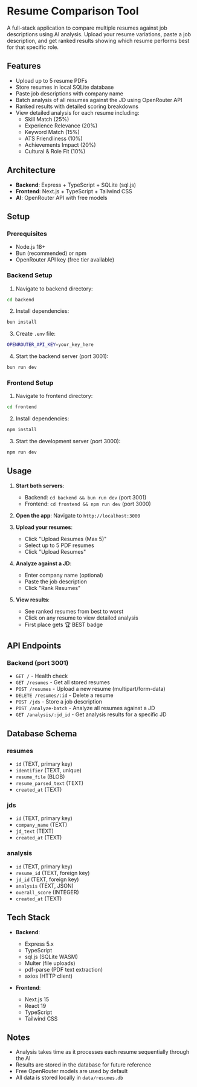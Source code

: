 # Resume Comparison Tool

A full-stack application to compare multiple resumes against job descriptions using AI analysis. Upload your resume variations, paste a job description, and get ranked results showing which resume performs best for that specific role.

## Features

- Upload up to 5 resume PDFs
- Store resumes in local SQLite database
- Paste job descriptions with company name
- Batch analysis of all resumes against the JD using OpenRouter API
- Ranked results with detailed scoring breakdowns
- View detailed analysis for each resume including:
  - Skill Match (25%)
  - Experience Relevance (20%)
  - Keyword Match (15%)
  - ATS Friendliness (10%)
  - Achievements Impact (20%)
  - Cultural & Role Fit (10%)

## Architecture

- **Backend**: Express + TypeScript + SQLite (sql.js)
- **Frontend**: Next.js + TypeScript + Tailwind CSS
- **AI**: OpenRouter API with free models

## Setup

### Prerequisites

- Node.js 18+
- Bun (recommended) or npm
- OpenRouter API key (free tier available)

### Backend Setup

1. Navigate to backend directory:
```bash
cd backend
```

2. Install dependencies:
```bash
bun install
```

3. Create `.env` file:
```bash
OPENROUTER_API_KEY=your_key_here
```

4. Start the backend server (port 3001):
```bash
bun run dev
```

### Frontend Setup

1. Navigate to frontend directory:
```bash
cd frontend
```

2. Install dependencies:
```bash
npm install
```

3. Start the development server (port 3000):
```bash
npm run dev
```

## Usage

1. **Start both servers**:
   - Backend: `cd backend && bun run dev` (port 3001)
   - Frontend: `cd frontend && npm run dev` (port 3000)

2. **Open the app**: Navigate to `http://localhost:3000`

3. **Upload your resumes**:
   - Click "Upload Resumes (Max 5)"
   - Select up to 5 PDF resumes
   - Click "Upload Resumes"

4. **Analyze against a JD**:
   - Enter company name (optional)
   - Paste the job description
   - Click "Rank Resumes"

5. **View results**:
   - See ranked resumes from best to worst
   - Click on any resume to view detailed analysis
   - First place gets 🏆 BEST badge

## API Endpoints

### Backend (port 3001)

- `GET /` - Health check
- `GET /resumes` - Get all stored resumes
- `POST /resumes` - Upload a new resume (multipart/form-data)
- `DELETE /resumes/:id` - Delete a resume
- `POST /jds` - Store a job description
- `POST /analyze-batch` - Analyze all resumes against a JD
- `GET /analysis/:jd_id` - Get analysis results for a specific JD

## Database Schema

### resumes
- `id` (TEXT, primary key)
- `identifier` (TEXT, unique)
- `resume_file` (BLOB)
- `resume_parsed_text` (TEXT)
- `created_at` (TEXT)

### jds
- `id` (TEXT, primary key)
- `company_name` (TEXT)
- `jd_text` (TEXT)
- `created_at` (TEXT)

### analysis
- `id` (TEXT, primary key)
- `resume_id` (TEXT, foreign key)
- `jd_id` (TEXT, foreign key)
- `analysis` (TEXT, JSON)
- `overall_score` (INTEGER)
- `created_at` (TEXT)

## Tech Stack

- **Backend**:
  - Express 5.x
  - TypeScript
  - sql.js (SQLite WASM)
  - Multer (file uploads)
  - pdf-parse (PDF text extraction)
  - axios (HTTP client)

- **Frontend**:
  - Next.js 15
  - React 19
  - TypeScript
  - Tailwind CSS

## Notes

- Analysis takes time as it processes each resume sequentially through the AI
- Results are stored in the database for future reference
- Free OpenRouter models are used by default
- All data is stored locally in `data/resumes.db`
